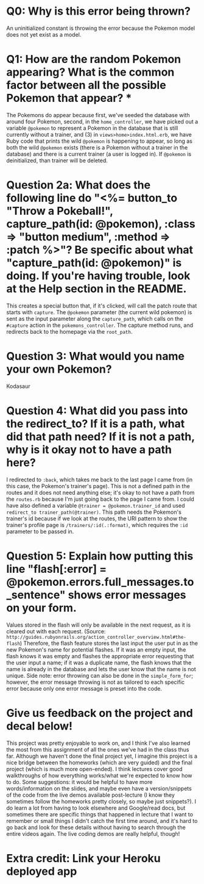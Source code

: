# Q0: Why is this error being thrown?
An uninitialized constant is throwing the error because the Pokemon model does not yet exist as a model.

# Q1: How are the random Pokemon appearing? What is the common factor between all the possible Pokemon that appear? *
The Pokemons do appear because first, we've seeded the database with around four Pokemon, second, in the `home_controller`, we have picked out a variable `@pokemon` to represent a Pokemon in the database that is still currently without a trainer, and (3) in `views>home>index.html.erb`, we have Ruby code that prints the wild `@pokemon` is happening to appear, so long as both the wild `@pokemon` exists (there is a Pokemon without a trainer in the database) and there is a current trainer (a user is logged in). If `@pokemon` is deinitialized, than trainer will be deleted.

# Question 2a: What does the following line do "<%= button_to "Throw a Pokeball!", capture_path(id: @pokemon), :class => "button medium", :method => :patch %>"? Be specific about what "capture_path(id: @pokemon)" is doing. If you're having trouble, look at the Help section in the README.
This creates a special button that, if it's clicked, will call the patch route that starts with `capture`. The `@pokemon` parameter (the current wild pokemon) is sent as the input parameter along the `capture_path`, which calls on the `#capture` action in the `pokemons_controller`. The capture method runs, and redirects back to the homepage via the `root_path`.

# Question 3: What would you name your own Pokemon?
Kodasaur

# Question 4: What did you pass into the redirect_to? If it is a path, what did that path need? If it is not a path, why is it okay not to have a path here?
I redirected to `:back`, which takes me back to the last page I came from (in this case, the Pokemon's trainer's page). This is not a defined path in the routes and it does not need anything else; it's okay to not have a path from the `routes.rb` because I'm just going back to the page I came from. I could have also defined a variable `@trainer = @pokemon.trainer_id` and used `redirect_to trainer_path(@trainer)`. This path needs the Pokemon's trainer's id because if we look at the routes, the URI pattern to show the trainer's profile page is `/trainers/:id(.:format)`, which requires the `:id` parameter to be passed in.

# Question 5: Explain how putting this line "flash[:error] = @pokemon.errors.full_messages.to_sentence" shows error messages on your form.
Values stored in the flash will only be available in the next request, as it is cleared out with each request. (Source: `http://guides.rubyonrails.org/action_controller_overview.html#the-flash`) Therefore, the flash feature stores the last input the user put in as the new Pokemon's name for potential flashes. If it was an empty input, the flash knows it was empty and flashes the appropriate error requesting that the user input a name; if it was a duplicate name, the flash knows that the name is already in the database and lets the user know that the name is not unique. Side note: error throwing can also be done in the `simple_form_for`; however, the error message throwing is not as tailored to each specific error because only one error message is preset into the code.

# Give us feedback on the project and decal below!
This project was pretty enjoyable to work on, and I think I've also learned the most from this assignment of all the ones we've had in the class thus far. Although we haven't done the final project yet, I imagine this project is a nice bridge between the homeworks (which are very guided) and the final project (which is much more open-ended).
I think lectures cover good walkthroughs of how everything works/what we're expected to know how to do. Some suggestions: it would be helpful to have more words/information on the slides, and maybe even have a version/snippets of the code from the live demos available post-lecture (I know they sometimes follow the homeworks pretty closely, so maybe just snippets?). I do learn a lot from having to look elsewhere and Google/read docs, but sometimes there are specific things that happened in lecture that I want to remember or small things I didn't catch the first time around, and it's hard to go back and look for these details without having to search through the entire videos again. The live coding demos are really helpful, though!

# Extra credit: Link your Heroku deployed app

